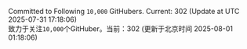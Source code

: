 Committed to Following `10,000` GitHubers. Current: <!-- FOLLOWING_COUNT -->302<!-- FOLLOWING_COUNT --> (Update at UTC <!-- LAST_UPDATED -->2025-07-31 17:18:06<!-- LAST_UPDATED -->)<br>
致力于关注`10,000`个GitHuber。当前：<!-- FOLLOWING_COUNT -->302<!-- FOLLOWING_COUNT --> (更新于北京时间 <!-- LAST_UPDATED_CST -->2025-08-01 01:18:06<!-- LAST_UPDATED_CST -->)

